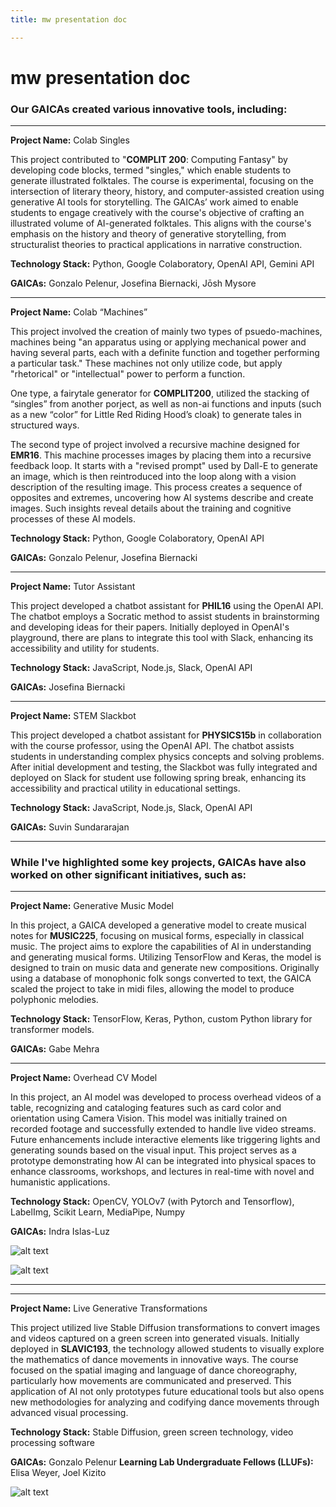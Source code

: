 ```yaml
---
title: mw presentation doc

---
```


# mw presentation doc


### Our GAICAs created various innovative tools, including: 

---

**Project Name:** Colab Singles

This project contributed to "**COMPLIT 200**: Computing Fantasy" by developing code blocks, termed "singles," which enable students to generate illustrated folktales. The course is experimental, focusing on the intersection of literary theory, history, and computer-assisted creation using generative AI tools for storytelling. The GAICAs’ work aimed to enable students to engage creatively with the course's objective of crafting an illustrated volume of AI-generated folktales. This aligns with the course's emphasis on the history and theory of generative storytelling, from structuralist theories to practical applications in narrative construction.

**Technology Stack:** Python, Google Colaboratory, OpenAI API, Gemini API

**GAICAs:** Gonzalo Pelenur, Josefina Biernacki, Jōsh Mysore

---

**Project Name:** Colab “Machines”

This project involved the creation of mainly two types of psuedo-machines, machines being "an apparatus using or applying mechanical power and having several parts, each with a definite function and together performing a particular task." These machines not only utilize code, but apply "rhetorical" or "intellectual" power to perform a function. 

One type, a fairytale generator for **COMPLIT200**, utilized the stacking of “singles” from another porject, as well as non-ai functions and inputs (such as a new “color” for Little Red Riding Hood’s cloak) to generate tales in structured ways. 

The second type of project involved a recursive machine designed for **EMR16**. This machine processes images by placing them into a recursive feedback loop. It starts with a "revised prompt" used by Dall-E to generate an image, which is then reintroduced into the loop along with a vision description of the resulting image. This process creates a sequence of opposites and extremes, uncovering how AI systems describe and create images. Such insights reveal details about the training and cognitive processes of these AI models.

**Technology Stack:** Python, Google Colaboratory, OpenAI API

**GAICAs:** Gonzalo Pelenur, Josefina Biernacki

---

**Project Name:** Tutor Assistant

This project developed a chatbot assistant for **PHIL16** using the OpenAI API. The chatbot employs a Socratic method to assist students in brainstorming and developing ideas for their papers. Initially deployed in OpenAI's playground, there are plans to integrate this tool with Slack, enhancing its accessibility and utility for students.

**Technology Stack:** JavaScript, Node.js, Slack, OpenAI API

**GAICAs:** Josefina Biernacki

---

**Project Name:** STEM Slackbot

This project developed a chatbot assistant for **PHYSICS15b** in collaboration with the course professor, using the OpenAI API. The chatbot assists students in understanding complex physics concepts and solving problems. After initial development and testing, the Slackbot was fully integrated and deployed on Slack for student use following spring break, enhancing its accessibility and practical utility in educational settings.

**Technology Stack:** JavaScript, Node.js, Slack, OpenAI API

**GAICAs:** Suvin Sundararajan

---


### While I've highlighted some key projects, GAICAs have also worked on other significant initiatives, such as: 


---

**Project Name:**  Generative Music Model

In this project, a GAICA developed a generative model to create musical notes for **MUSIC225**, focusing on musical forms, especially in classical music. The project aims to explore the capabilities of AI in understanding and generating musical forms. Utilizing TensorFlow and Keras, the model is designed to train on music data and generate new compositions. Originally using a database of monophonic folk songs converted to text, the GAICA scaled the project to take in midi files, allowing the model to produce polyphonic melodies. 

**Technology Stack:** TensorFlow, Keras, Python, custom Python library for transformer models.

**GAICAs:** Gabe Mehra

---

**Project Name:** Overhead CV Model

In this project, an AI model was developed to process overhead videos of a table, recognizing and cataloging features such as card color and orientation using Camera Vision. This model was initially trained on recorded footage and successfully extended to handle live video streams. Future enhancements include interactive elements like triggering lights and generating sounds based on the visual input. This project serves as a prototype demonstrating how AI can be integrated into physical spaces to enhance classrooms, workshops, and lectures in real-time with novel and humanistic applications.

**Technology Stack:** OpenCV, YOLOv7 (with Pytorch and Tensorflow), LabelImg, Scikit Learn, MediaPipe, Numpy

**GAICAs:** Indra Islas-Luz

![alt text](https://files.slack.com/files-pri/T0HTW3H0V-F06UZG6H5M1/example1_processed.gif?pub_secret=1d8969c0c9)

![alt text](https://files.slack.com/files-pri/T0HTW3H0V-F06UZKWKQRY/example2processed_from_ezgif.gif?pub_secret=8fae9951b8)

---
 ---

**Project Name:** Live Generative Transformations

This project utilized live Stable Diffusion transformations to convert images and videos captured on a green screen into generated visuals. Initially deployed in **SLAVIC193**, the technology allowed students to visually explore the mathematics of dance movements in innovative ways. The course focused on the spatial imaging and language of dance choreography, particularly how movements are communicated and preserved. This application of AI not only prototypes future educational tools but also opens new methodologies for analyzing and codifying dance movements through advanced visual processing.

**Technology Stack:** Stable Diffusion, green screen technology, video processing software

**GAICAs:** Gonzalo Pelenur
**Learning Lab Undergraduate Fellows (LLUFs):** Elisa Weyer, Joel Kizito

![alt text](https://files.slack.com/files-pri/T0HTW3H0V-F0709SCPC9W/screen_recording_apr_18__3_.gif?pub_secret=d164c0515a)